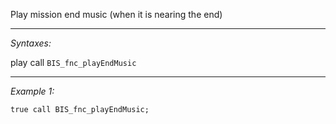 Play mission end music (when it is nearing the end)


---
*Syntaxes:*

play call `BIS_fnc_playEndMusic`

---
*Example 1:*

```sqf
true call BIS_fnc_playEndMusic;
```